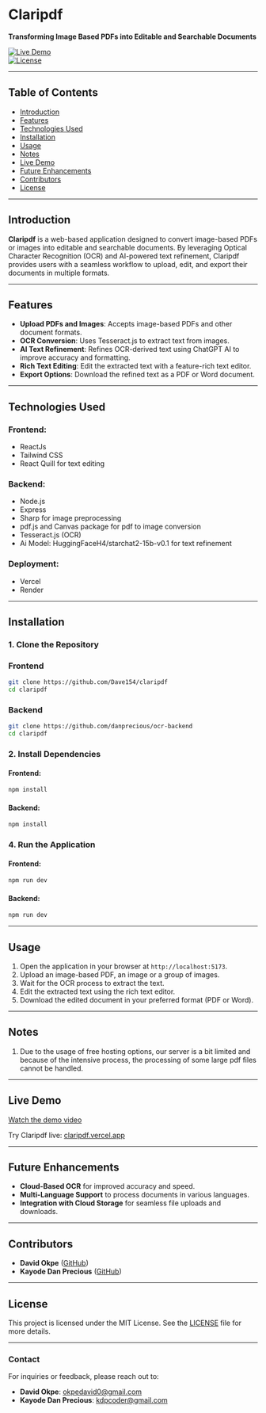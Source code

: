 
# **Claripdf**  
**Transforming Image Based PDFs into Editable and Searchable Documents**  

[![Live Demo](https://img.shields.io/badge/Live%20Demo-claripdf.vercel.app-blue)](https://claripdf.vercel.app)  
[![License](https://img.shields.io/badge/license-MIT-green.svg)](LICENSE)  

---

## **Table of Contents**
- [Introduction](#introduction)  
- [Features](#features)  
- [Technologies Used](#technologies-used)  
- [Installation](#installation)  
- [Usage](#usage)  
- [Notes](#notes)
- [Live Demo](#live-demo)  
- [Future Enhancements](#future-enhancements)  
- [Contributors](#contributors)  
- [License](#license)

---

## **Introduction**  
**Claripdf** is a web-based application designed to convert image-based PDFs or images into editable and searchable documents. By leveraging Optical Character Recognition (OCR) and AI-powered text refinement, Claripdf provides users with a seamless workflow to upload, edit, and export their documents in multiple formats.

---

## **Features**  
- **Upload PDFs and Images**: Accepts image-based PDFs and other document formats.  
- **OCR Conversion**: Uses Tesseract.js to extract text from images.  
- **AI Text Refinement**: Refines OCR-derived text using ChatGPT AI to improve accuracy and formatting.  
- **Rich Text Editing**: Edit the extracted text with a feature-rich text editor.  
- **Export Options**: Download the refined text as a PDF or Word document.  

---

## **Technologies Used**  
### **Frontend:**  
- ReactJs	 
- Tailwind CSS  
- React Quill  for text editing

### **Backend:**  
- Node.js  
- Express 
- Sharp for image preprocessing
- pdf.js and Canvas package for pdf to image conversion
- Tesseract.js (OCR)  
- Ai Model: HuggingFaceH4/starchat2-15b-v0.1 for text refinement

### **Deployment:**  
- Vercel  
- Render

---

## **Installation**  

### 1. Clone the Repository  
 ### **Frontend**
```bash
git clone https://github.com/Dave154/claripdf
cd claripdf
```
 ### **Backend**
```bash
git clone https://github.com/danprecious/ocr-backend
cd claripdf
```

### 2. Install Dependencies  
#### **Frontend:**  
```bash
npm install
```

#### **Backend:** 
```bash 
npm install
```

### 4. Run the Application  
#### **Frontend:**  
```bash
npm run dev
```

#### **Backend:**  
```bash
npm run dev
```

---

## **Usage**  
1. Open the application in your browser at `http://localhost:5173`.  
2. Upload an image-based PDF, an image or a group of images.  
3. Wait for the OCR process to extract the text.  
4. Edit the extracted text using the rich text editor.  
5. Download the edited document in your preferred format (PDF or Word).

---
## **Notes** 
1. Due to the usage of free hosting options, our server is a bit limited and because of the intensive process, the processing of some large pdf files cannot be handled.

---
## **Live Demo**  

[Watch the demo video](./public/demo.gif)

Try Claripdf live: [claripdf.vercel.app](https://claripdf.vercel.app)

---

## **Future Enhancements**  
- **Cloud-Based OCR** for improved accuracy and speed.  
- **Multi-Language Support** to process documents in various languages.  
- **Integration with Cloud Storage** for seamless file uploads and downloads.  
---

## **Contributors**  
- **David Okpe** ([GitHub](https://github.com/Dave154))  
- **Kayode Dan Precious** ([GitHub](https://github.com/danprecious))

---

## **License**  
This project is licensed under the MIT License. See the [LICENSE](LICENSE) file for more details.

---

### **Contact**  
For inquiries or feedback, please reach out to:  
- **David Okpe**: okpedavid0@gmail.com  
- **Kayode Dan Precious**:	kdpcoder@gmail.com
